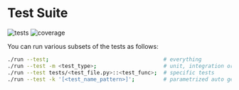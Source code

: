 # Test Suite
![tests](https://gist.githubusercontent.com/eangius/eb12b64cf81f991888c6bfd3f3419064/raw/tests_badge.svg)
![coverage](https://gist.githubusercontent.com/eangius/eb12b64cf81f991888c6bfd3f3419064/raw/coverage_badge.svg)

You can run various subsets of the tests as follows:
```bash
./run --test;                                    # everything
./run --test -m <test_type>;                     # unit, integration or stress
./run --test tests/<test_file.py>::<test_func>;  # specific tests
./run --test -k '[<test_name_pattern>]';         # parametrized auto generated
```
